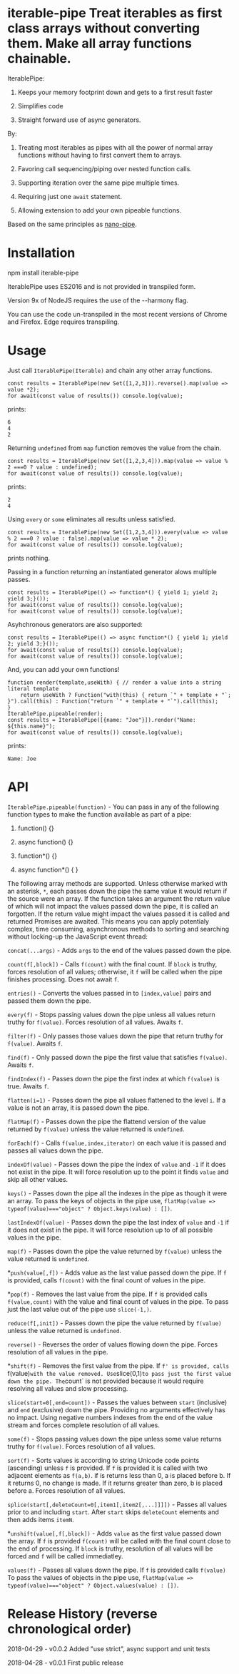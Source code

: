 # iterable-pipe Treat iterables as first class arrays without converting them. Make all array functions chainable.

IterablePipe:

1) Keeps your memory footprint down and gets to a first result faster

2) Simplifies code

3) Straight forward use of async generators.

By:

1) Treating most iterables as pipes with all the power of normal array functions without having to first convert them to arrays.

2) Favoring call sequencing/piping over nested function calls.

3) Supporting iteration over the same pipe multiple times.

4) Requiring just one `await` statement.

5) Allowing extension to add your own pipeable functions.

Based on the same principles as [nano-pipe](https://github.com/anywhichway/nano-pipe/).

# Installation

npm install iterable-pipe

IterablePipe uses ES2016 and is not provided in transpiled form.

Version 9x of NodeJS requires the use of the --harmony flag.

You can use the code un-transpiled in the most recent versions of Chrome and Firefox. Edge requires transpiling.


# Usage

Just call `IterablePipe(Iterable)` and chain any other array functions.

```
const results = IterablePipe(new Set([1,2,3])).reverse().map(value => value *2);
for await(const value of results()) console.log(value);
```

prints:

```
6
4
2
```

Returning `undefined` from `map` function removes the value from the chain.

```
const results = IterablePipe(new Set([1,2,3,4])).map(value => value % 2 ===0 ? value : undefined);
for await(const value of results()) console.log(value);
```

prints:

```
2
4
```

Using `every` or `some` eliminates all results unless satisfied.

```
const results = IterablePipe(new Set([1,2,3,4])).every(value => value % 2 ===0 ? value : false).map(value => value * 2);
for await(const value of results()) console.log(value);
```

prints nothing.

Passing in a function returning an instantiated generator alows multiple passes.

```
const results = IterablePipe(() => function*() { yield 1; yield 2; yield 3;}());
for await(const value of results()) console.log(value);
for await(const value of results()) console.log(value);
```

Asyhchronous generators are also supported:

```
const results = IterablePipe(() => async function*() { yield 1; yield 2; yield 3;}());
for await(const value of results()) console.log(value);
for await(const value of results()) console.log(value);
```

And, you can add your own functions!


```
function render(template,useWith) { // render a value into a string literal template
	return useWith ? Function("with(this) { return `" + template + "`; }").call(this) : Function("return `" + template + "`").call(this);
}
IterablePipe.pipeable(render);
const results = IterablePipe([{name: "Joe"}]).render("Name: ${this.name}");
for await(const value of results()) console.log(value);

```

prints:

```
Name: Joe
```

# API

`IterablePipe.pipeable(function)` - You can pass in any of the following function types to make the function available as part of a pipe:

1) function() {}

2) async function() {}

3) function*() {}

4) async function*() { }

The following array methods are supported. Unless otherwise marked with an asterisk, `*`, each passes down the pipe the same value it would return if the source were an array. If the function takes an argument the return value of which will not impact the values passed down the pipe, it is called an forgotten. If the return value might impact the values passed it is called and returned Promises are awaited. This means you can apply potentialy complex, time consuming, asynchronous methods to sorting and searching without locking-up the JavaScript event thread:

`concat(...args)` - Adds `args` to the end of the values passed down the pipe.

`count(f[,block])` - Calls `f(count)` with the final count. If `block` is truthy, forces resolution of all values; otherwise, it `f` will be called when the pipe finishes processing. Does not await `f`.

`entries()` - Converts the values passed in to `[index,value]` pairs and passed them down the pipe.

`every(f)` - Stops passing values down the pipe unless all values return truthy for `f(value)`. Forces resolution of all values. Awaits `f`.

`filter(f)` - Only passes those values down the pipe that return truthy for `f(value)`. Awaits `f`.

`find(f)` - Only passed down the pipe the first value that satisfies `f(value)`. Awaits `f`.

`findIndex(f)` - Passes down the pipe the first index at which `f(value)` is true. Awaits `f`.

`flatten(i=1)` - Passes down the pipe all values flattened to the level `i`. If a value is not an array, it is passed down the pipe.

`flatMap(f)` -  Passes down the pipe the flattend version of the value returned by `f(value)` unless the value returned is `undefined`.

`forEach(f)` - Calls `f(value,index,iterator)` on each value it is passed and passes all values down the pipe.

`indexOf(value)` - Passes down the pipe the index of `value` and `-1` if it does not exist in the pipe. It will force resolution up to the point it finds `value` and skip all other values.

`keys()` - Passes down the pipe all the indexes in the pipe as though it were an array. To pass the keys of objects in the pipe use, `flatMap(value => typeof(value)==="object" ? Object.keys(value) : [])`.

`lastIndexOf(value)` - Passes down the pipe the last index of `value` and `-1` if it does not exist in the pipe. It will force resolution up to of all possible values in the pipe.

`map(f)` - Passes down the pipe the value returned by `f(value)` unless the value returned is `undefined`.

*`push(value[,f])` - Adds value as the last value passed down the pipe. If `f` is provided, calls `f(count)` with the final count of values in the pipe.

*`pop(f)` - Removes the last value from the pipe. If `f` is provided calls `f(value,count)` with the value and final count of values in the pipe. To pass just the last value out of the pipe use `slice(-1,)`.

`reduce(f[,init])` - Passes down the pipe the value returned by `f(value)` unless the value returned is `undefined`.

`reverse()` - Reverses the order of values flowing down the pipe. Forces resolution of all values in the pipe.

*`shift(f)` - Removes the first value from the pipe. If `f' is provided, calls `f(value)` with the value removed. Use `slice(0,1)` to pass just the first value down the pipe. The `count` is not provided because it would require resolving all values and slow processing.

`slice(start=0[,end=count])` - Passes the values between `start` (inclusive) and `end` (exclusive) down the pipe. Providing no arguments effectively has no impact. Using negative numbers indexes from the end of the value stream and forces complete resolution of all values.

`some(f)` - Stops passing values down the pipe unless some value returns truthy for `f(value)`. Forces resolution of all values.

`sort(f)` - Sorts values is according to string Unicode code points (ascending) unless `f` is provided. If `f` is provided it is called with two adjacent elements as `f(a,b)`. if is returns less than 0, a is placed before b. If it returns 0, no change is made. If it returns greater than zero, b is placed before a. Forces resolution of all values.

`splice(start[,deleteCount=0[,item1[,item2[,...]]]])` - Passes all values prior to and including `start`. After `start` skips `deleteCount` elements and then adds items `itemN`.

*`unshift(value[,f[,block])` - Adds `value` as the first value passed down the array. If `f` is provided `f(count)` will be called with the final count close to the end of processing. If `block` is truthy, resolution of all values will be forced and `f` will be called immediatley.

`values(f)` - Passes all values down the pipe. If `f` is provided calls `f(value)` To pass the values of objects in the pipe use, `flatMap(value => typeof(value)==="object" ? Object.values(value) : [])`.
	

# Release History (reverse chronological order)

2018-04-29 - v0.0.2 Added "use strict", async support and unit tests

2018-04-28 - v0.0.1 First public release